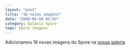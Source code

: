 ```yaml
---
layout: "post"
title: "16 novas imagens"
date: "2008-04-08 02:03"
category: Galáxia Spore
tags: Spore imagens
---
```

Adicionamos 16 novas imagens do Spore na [nossa galeria](https://flic.kr/s/aHskTqEoqA)
